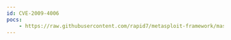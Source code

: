 ```yaml
---
id: CVE-2009-4006
pocs:
    - https://raw.githubusercontent.com/rapid7/metasploit-framework/master/modules/exploits/windows/http/servu_session_cookie.rb
---
```

